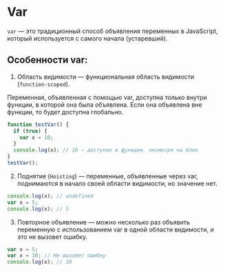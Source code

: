 # Var
`var` — это традиционный способ объявления переменных в JavaScript, который используется с самого начала (устаревший).

## Особенности var:
1. Область видимости — функциональная область видимости (`function-scoped`). 

Переменная, объявленная с помощью var, доступна только внутри функции, в которой она была объявлена. Если она объявлена вне функции, то будет доступна глобально.
```js
function testVar() {
  if (true) {
    var x = 10;
  }
  console.log(x); // 10 — доступно в функции, несмотря на блок
}
testVar();
```

2. Поднятие (`Hoisting`) — переменные, объявленные через var, поднимаются в начало своей области видимости, но значение нет.
```js
console.log(x); // undefined
var x = 5;
console.log(x); // 5
```

3. Повторное объявление — можно несколько раз объявить переменную с использованием var в одной области видимости, и это не вызовет ошибку.
```js
var x = 5;
var x = 10; // Не вызовет ошибку
console.log(x); // 10
```
